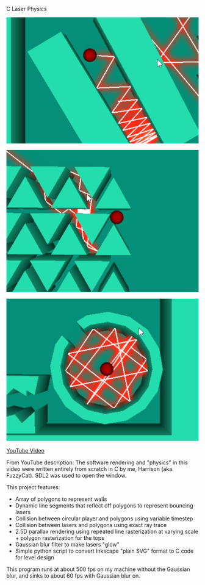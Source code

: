 C Laser Physics

![Screenshot 1](screenshots/screenshot1.png)

![Screenshot 2](screenshots/screenshot2.png)

![Screenshot 3](screenshots/screenshot3.png)

[YouTube Video](https://youtu.be/Ckl28zhAK58)

From YouTube description:
The software rendering and "physics" in this video were written entirely from scratch in C by me, Harrison (aka FuzzyCat). SDL2 was used to open the window.

This project features:
- Array of polygons to represent walls
- Dynamic line segments that reflect off polygons to represent bouncing lasers
- Collision between circular player and polygons using variable timestep
- Collision between lasers and polygons using exact ray trace
- 2.5D parallax rendering using repeated line rasterization at varying scale + polygon rasterization for the tops
- Gaussian blur filter to make lasers "glow"
- Simple python script to convert Inkscape "plain SVG" format to C code for level design

This program runs at about 500 fps on my machine without the Gaussian blur, and sinks to about 60 fps with Gaussian blur on.
